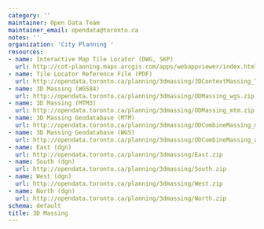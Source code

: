 ```yaml
---
category: ''
maintainer: Open Data Team
maintainer_email: opendata@toronto.ca
notes: ''
organization: 'City Planning '
resources:
- name: Interactive Map Tile Locator (DWG, SKP)
  url: http://cot-planning.maps.arcgis.com/apps/webappviewer/index.html?id=161511b3fd7943e39465f3d857389aab
- name: Tile Locator Reference File (PDF)
  url: http://opendata.toronto.ca/planning/3dmassing/3DContextMassing_Tile_Locator.pdf
- name: 3D Massing (WGS84)
  url: http://opendata.toronto.ca/planning/3dmassing/ODMassing_wgs.zip
- name: 3D Massing (MTM3)
  url: http://opendata.toronto.ca/planning/3dmassing/ODMassing_mtm.zip
- name: 3D Massing Geodatabase (MTM)
  url: http://opendata.toronto.ca/planning/3dmassing/ODCombineMassing_mtm.gdb.zip
- name: 3D Massing Geodatabase (WGS)
  url: http://opendata.toronto.ca/planning/3dmassing/ODCombineMassing_wgs.gdb.zip
- name: East (dgn)
  url: http://opendata.toronto.ca/planning/3dmassing/East.zip
- name: South (dgn)
  url: http://opendata.toronto.ca/planning/3dmassing/South.zip
- name: West (dgn)
  url: http://opendata.toronto.ca/planning/3dmassing/West.zip
- name: North (dgn)
  url: http://opendata.toronto.ca/planning/3dmassing/North.zip
schema: default
title: 3D Massing
---
```

